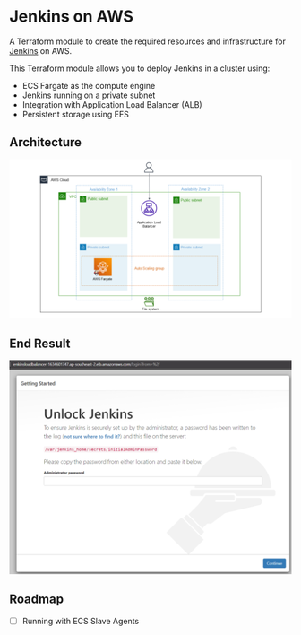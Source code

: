 # Jenkins on AWS
A Terraform module to create the required resources and infrastructure for [Jenkins](https://www.jenkins.io/) on AWS.

This Terraform module allows you to deploy Jenkins in a cluster using:
* ECS Fargate as the compute engine
* Jenkins running on a private subnet
* Integration with Application Load Balancer (ALB)
* Persistent storage using EFS

## Architecture 
![architecture diagram](./images/architecture_overview.PNG)

## End Result
![jenkins](./images/jenkins_load_balancer.png)

## Roadmap
- [ ] Running with ECS Slave Agents